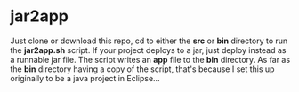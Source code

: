 # jar2app

Just clone or download this repo, cd to either the **src** or **bin** directory to run the **jar2app.sh** script. If your project deploys to a jar, just deploy instead as a runnable jar file. The script writes an **app** file to the **bin** directory. As far as the **bin** directory having a copy of the script, that's because I set this up originally to be a java project in Eclipse...
